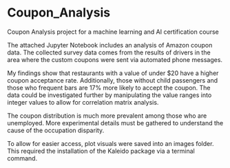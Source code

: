 # Coupon_Analysis
Coupon Analysis project for a machine learning and AI certification course

The attached Jupyter Notebook includes an analysis of Amazon coupon data.  The collected survey data comes from the results of drivers in the area where the custom coupons were sent via automated phone messages.

My findings show that restaurants with a value of under $20 have a higher coupon acceptance rate.  Additionally, those without child passengers and those who frequent bars are 17% more likely to accept the coupon.  The data could be investigated further by manipulating the value ranges into integer values to allow for correlation matrix analysis.

The coupon distribution is much more prevalent among those who are unemployed.  More experimental details must be gathered to understand the cause of the occupation disparity.

To allow for easier access, plot visuals were saved into an images folder.  This required the installation of the Kaleido package via a terminal command.
